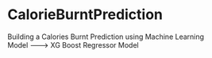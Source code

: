 # CalorieBurntPrediction
 Building a Calories Burnt Prediction using Machine Learning<br />
 Model ---> XG Boost Regressor Model
 
